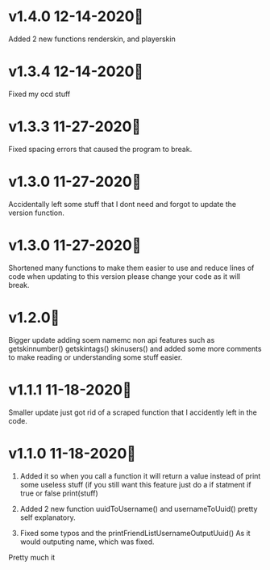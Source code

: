 # v1.4.0 12-14-2020🥳
Added 2 new functions renderskin, and playerskin

# v1.3.4 12-14-2020🎉
Fixed my ocd stuff

# v1.3.3 11-27-2020🎉
Fixed spacing errors that caused the program to break.

# v1.3.0 11-27-2020🥳
Accidentally left some stuff that I dont need and forgot to update the version function.

# v1.3.0 11-27-2020🥳
Shortened many functions to make them easier to use and reduce lines of code when updating to this version please change your code as it will break.

# v1.2.0🎉
Bigger update adding soem namemc non api features such as getskinnumber() getskintags() skinusers() and added some more comments to make reading or understanding some stuff easier.

# v1.1.1 11-18-2020🎉 

Smaller update just got rid of a scraped function that I accidently left in the code.

# v1.1.0 11-18-2020🥳

1. Added it so when you call a function it will return a value instead of print some useless stuff (if you still want this feature just do a if statment if true or false print(stuff)

2. Added 2 new function uuidToUsername() and usernameToUuid() pretty self explanatory.

3. Fixed some typos and the printFriendListUsernameOutputUuid() As it would outputing name, which was fixed.

Pretty much it

